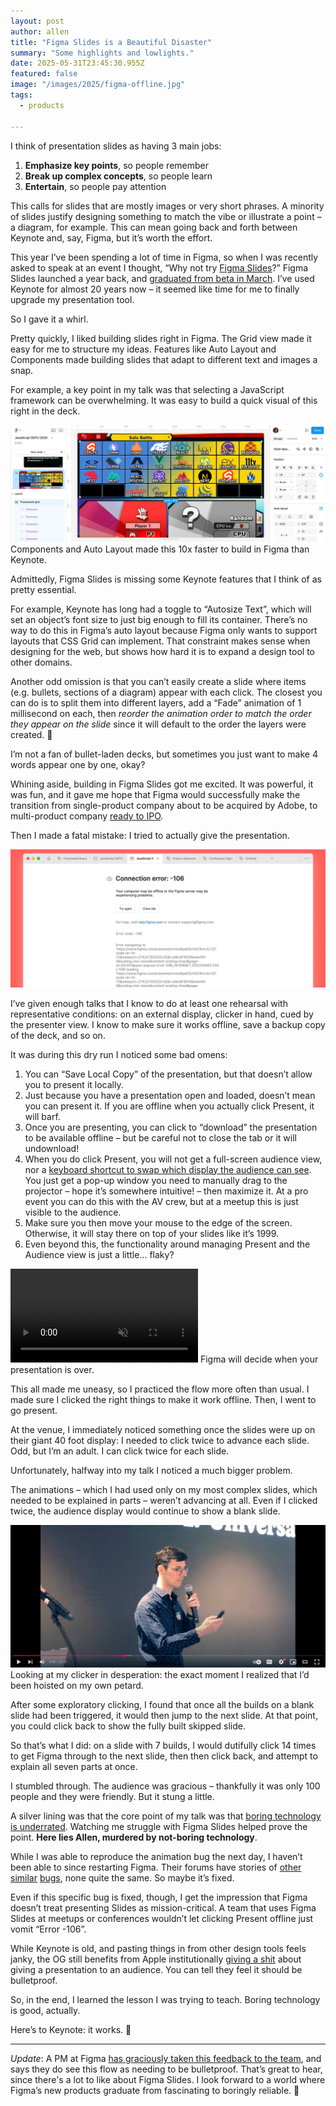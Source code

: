 ```yaml
---
layout: post
author: allen
title: "Figma Slides is a Beautiful Disaster"
summary: "Some highlights and lowlights."
date: 2025-05-31T23:45:30.955Z
featured: false
image: "/images/2025/figma-offline.jpg"
tags:
  - products

---
```


I think of presentation slides as having 3 main jobs:

1. **Emphasize key points**, so people remember
2. **Break up complex concepts**, so people learn
3. **Entertain**, so people pay attention

This calls for slides that are mostly images or very short phrases. A minority of slides justify designing something to match the vibe or illustrate a point – a diagram, for example. This can mean going back and forth between Keynote and, say, Figma, but it’s worth the effort.

This year I’ve been spending a lot of time in Figma, so when I was recently asked to speak at an event I thought, “Why not try [Figma Slides](https://www.figma.com/slides/)?” Figma Slides launched a year back, and [graduated from beta in March](https://www.linkedin.com/posts/paigecostello_figma-slides-came-out-of-beta-today-30-activity-7308211241049591811-Z_-U/). I’ve used Keynote for almost 20 years now – it seemed like time for me to finally upgrade my presentation tool.

So I gave it a whirl.

Pretty quickly, I liked building slides right in Figma. The Grid view made it easy for me to structure my ideas. Features like Auto Layout and Components made building slides that adapt to different text and images a snap.

For example, a key point in my talk was that selecting a JavaScript framework can be overwhelming. It was easy to build a quick visual of this right in the deck.

<div class="centered">
<img src="/images/2025/figma-smash.jpg" alt="A Choose Your Fighter screen of JS frameworks." />
Components and Auto Layout made this 10x faster to build in Figma than Keynote.
</div>

Admittedly, Figma Slides is missing some Keynote features that I think of as pretty essential.

For example, Keynote has long had a toggle to “Autosize Text”, which will set an object’s font size to just big enough to fill its container. There’s no way to do this in Figma’s auto layout because Figma only wants to support layouts that CSS Grid can implement. That constraint makes sense when designing for the web, but shows how hard it is to expand a design tool to other domains.

Another odd omission is that you can’t easily create a slide where items (e.g. bullets, sections of a diagram) appear with each click. The closest you can do is to split them into different layers, add a “Fade” animation of 1 millisecond on each, then *reorder the animation order to match the order they appear on the slide* since it will default to the order the layers were created. 🥴

I’m not a fan of bullet-laden decks, but sometimes you just want to make 4 words appear one by one, okay?

Whining aside, building in Figma Slides got me excited. It was powerful, it was fun, and it gave me hope that Figma would successfully make the transition from single-product company about to be acquired by Adobe, to multi-product company [ready to IPO](https://www.cnbc.com/2025/04/15/figma-confidentially-files-for-ipo-a-year-after-ditching-adobe-deal.html).

Then I made a fatal mistake: I tried to actually give the presentation.


<div class="centered">
<img src="/images/2025/figma-offline.jpg" alt="Figma error -106" />
</div>

I’ve given enough talks that I know to do at least one rehearsal with representative conditions: on an external display, clicker in hand, cued by the presenter view. I know to make sure it works offline, save a backup copy of the deck, and so on.

It was during this dry run I noticed some bad omens:

1. You can “Save Local Copy” of the presentation, but that doesn’t allow you to present it locally.
2. Just because you have a presentation open and loaded, doesn’t mean you can present it. If you are offline when you actually click Present, it will barf.
3. Once you are presenting, you can click to “download” the presentation to be available offline – but be careful not to close the tab or it will undownload!
4. When you do click Present, you will not get a full-screen audience view, nor a [keyboard shortcut to swap which display the audience can see](https://support.apple.com/en-ca/guide/keynote/tanfde4a3e6d/mac). You just get a pop-up window you need to manually drag to the projector – hope it’s somewhere intuitive! – then maximize it. At a pro event you can do this with the AV crew, but at a meetup this is just visible to the audience.
5. Make sure you then move your mouse to the edge of the screen. Otherwise, it will stay there on top of your slides like it’s 1999.
6. Even beyond this, the functionality around managing Present and the Audience view is just a little… flaky?

<div class="centered">
<video style="max-width: 100%" src="/images/2025/figma-x.mp4" autoplay loop muted playsinline controls>
  Your viewer doesn't support HTML5 video, but you [can see the video here](/images/2025/figma-x.mp4).
</video>
Figma will decide when your presentation is over.
</div>

This all made me uneasy, so I practiced the flow more often than usual. I made sure I clicked the right things to make it work offline. Then, I went to go present.

At the venue, I immediately noticed something once the slides were up on their giant 40 foot display: I needed to click twice to advance each slide. Odd, but I’m an adult. I can click twice for each slide.

Unfortunately, halfway into my talk I noticed a much bigger problem.

The animations – which I had used only on my most complex slides, which needed to be explained in parts – weren’t advancing at all. Even if I clicked twice, the audience display would continue to show a blank slide.


<div class="centered">
<a href="https://www.youtube.com/watch?v=j7_o-YiwGwo">
<img src="/images/2025/clicker-fail.jpg" alt="A man looks in confusion at his own clicker." />
</a>
Looking at my clicker in desperation: the exact moment I realized that I’d been hoisted on my own petard.
</div>

After some exploratory clicking, I found that once all the builds on a blank slide had been triggered, it would then jump to the next slide. At that point, you could click back to show the fully built skipped slide.

So that’s what I did: on a slide with 7 builds, I would dutifully click 14 times to get Figma through to the next slide, then then click back, and attempt to explain all seven parts at once.

I stumbled through. The audience was gracious – thankfully it was only 100 people and they were friendly. But it stung a little.

A silver lining was that the core point of my talk was that [boring technology is underrated](https://boringtechnology.club/). Watching me struggle with Figma Slides helped prove the point. **Here lies Allen, murdered by not-boring technology**.

While I was able to reproduce the animation bug the next day, I haven’t been able to since restarting Figma. Their forums have stories of [other](https://forum.figma.com/ask-the-community-7/fixed-figma-slides-show-smart-animate-transition-only-in-presenter-view-and-not-in-audience-view-39081?utm_source=chatgpt.com) [similar](https://forum.figma.com/ask-the-community-7/fixed-figma-slides-show-smart-animate-transition-only-in-presenter-view-and-not-in-audience-view-39081?utm_source=chatgpt.com) [bugs](https://forum.figma.com/ask-the-community-7/figma-slides-with-multiple-videos-in-present-mode-have-to-click-arrow-key-loads-before-next-slide-28477?utm_source=chatgpt.com), none quite the same. So maybe it’s fixed.

Even if this specific bug is fixed, though, I get the impression that Figma doesn’t treat presenting Slides as mission-critical. A team that uses Figma Slides at meetups or conferences wouldn’t let clicking Present offline just vomit “Error -106”.

While Keynote is old, and pasting things in from other design tools feels janky, the OG still benefits from Apple institutionally [giving a shit](https://allenpike.com/2022/giving-a-shit) about giving a presentation to an audience. You can tell they feel it should be bulletproof.

So, in the end, I learned the lesson I was trying to teach. Boring technology is good, actually. 

Here’s to Keynote: it works. 🍻

----

*Update*: A PM at Figma [has graciously taken this feedback to the team](https://news.ycombinator.com/item?id=44152221), and says they do see this flow as needing to be bulletproof. That’s great to hear, since there's a lot to like about Figma Slides. I look forward to a world where Figma’s new products graduate from fascinating to boringly reliable. 🌟
